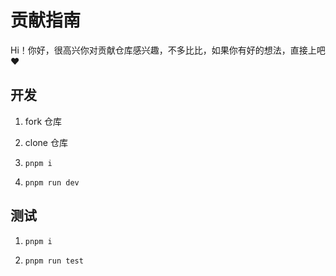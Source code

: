 # 贡献指南

Hi！你好，很高兴你对贡献仓库感兴趣，不多比比，如果你有好的想法，直接上吧 ❤️

## 开发

1. fork 仓库

2. clone 仓库

3. `pnpm i`

4. `pnpm run dev`

## 测试

1. `pnpm i`

2. `pnpm run test`
